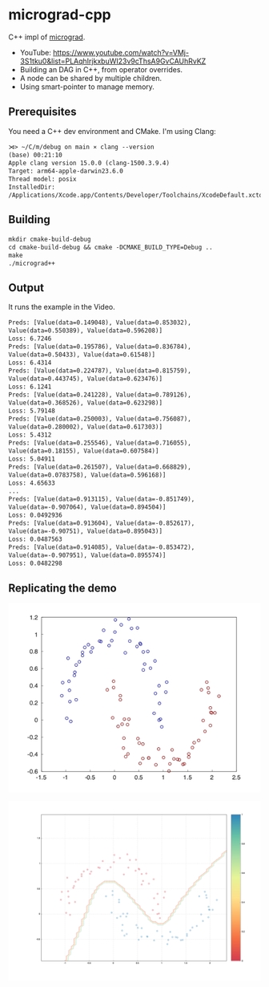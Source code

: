 # micrograd-cpp

C++ impl of [micrograd](https://github.com/karpathy/micrograd).

- YouTube: https://www.youtube.com/watch?v=VMj-3S1tku0&list=PLAqhIrjkxbuWI23v9cThsA9GvCAUhRvKZ
- Building an DAG in C++, from operator overrides.
- A node can be shared by multiple children.
- Using smart-pointer to manage memory.

## Prerequisites

You need a C++ dev environment and CMake. I'm using Clang:

```
⋊> ~/C/m/debug on main ⨯ clang --version                                                                                                                                                                                                                          (base) 00:21:10
Apple clang version 15.0.0 (clang-1500.3.9.4)
Target: arm64-apple-darwin23.6.0
Thread model: posix
InstalledDir: /Applications/Xcode.app/Contents/Developer/Toolchains/XcodeDefault.xctoolchain/usr/bin
```

## Building

```
mkdir cmake-build-debug
cd cmake-build-debug && cmake -DCMAKE_BUILD_TYPE=Debug ..
make
./micrograd++
```

## Output

It runs the example in the Video.

```
Preds: [Value(data=0.149048), Value(data=0.853032), Value(data=0.550389), Value(data=0.596208)]
Loss: 6.7246
Preds: [Value(data=0.195786), Value(data=0.836784), Value(data=0.50433), Value(data=0.61548)]
Loss: 6.4314
Preds: [Value(data=0.224787), Value(data=0.815759), Value(data=0.443745), Value(data=0.623476)]
Loss: 6.1241
Preds: [Value(data=0.241228), Value(data=0.789126), Value(data=0.368526), Value(data=0.623298)]
Loss: 5.79148
Preds: [Value(data=0.250003), Value(data=0.756087), Value(data=0.280002), Value(data=0.617303)]
Loss: 5.4312
Preds: [Value(data=0.255546), Value(data=0.716055), Value(data=0.18155), Value(data=0.607584)]
Loss: 5.04911
Preds: [Value(data=0.261507), Value(data=0.668829), Value(data=0.0783758), Value(data=0.596168)]
Loss: 4.65633
...
Preds: [Value(data=0.913115), Value(data=-0.851749), Value(data=-0.907064), Value(data=0.894504)]
Loss: 0.0492936
Preds: [Value(data=0.913604), Value(data=-0.852617), Value(data=-0.90751), Value(data=0.895043)]
Loss: 0.0487563
Preds: [Value(data=0.914085), Value(data=-0.853472), Value(data=-0.907951), Value(data=0.895574)]
Loss: 0.0482298
```

## Replicating the demo

![demo data](./demo.png)

![decision boundary](./decision-boundary.png)
